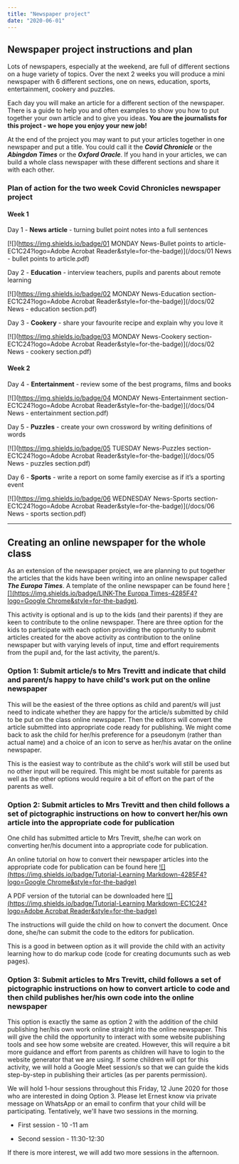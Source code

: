 ```yaml
---
title: "Newspaper project"
date: "2020-06-01"
---
```


## Newspaper project instructions and plan

Lots of newspapers, especially at the weekend, are full of different sections on a huge variety of topics. Over the next 2 weeks you will produce a mini newspaper with 6 different sections, one on news, education, sports, entertainment, cookery and puzzles. 

Each day you will make an article for a different section of the newspaper. There is a guide to help you and often examples to show you how to put together your own article and to give you ideas. **You are the journalists for this project - we hope you enjoy your new job!**

At the end of the project you may want to put your articles together in one newspaper and put a title. You could call it the ***Covid Chronicle*** or the ***Abingdon Times*** or the ***Oxford Oracle***. If you hand in your articles, we can build a whole class newspaper with these different sections and share it with each other.

### Plan of action for the two week Covid Chronicles newspaper project

#### Week 1

Day 1 - **News article** - turning bullet point notes into a full sentences

[![](https://img.shields.io/badge/01 MONDAY News-Bullet points to article-EC1C24?logo=Adobe Acrobat Reader&style=for-the-badge)](/docs/01 News - bullet points to article.pdf)

Day 2 - **Education** - interview teachers, pupils and parents about remote learning

[![](https://img.shields.io/badge/02 MONDAY News-Education section-EC1C24?logo=Adobe Acrobat Reader&style=for-the-badge)](/docs/02 News - education section.pdf)

Day 3 - **Cookery** - share your favourite recipe and explain why you love it

[![](https://img.shields.io/badge/03 MONDAY News-Cookery section-EC1C24?logo=Adobe Acrobat Reader&style=for-the-badge)](/docs/02 News - cookery section.pdf)

#### Week 2

Day 4 - **Entertainment** - review some of the best programs, films and books

[![](https://img.shields.io/badge/04 MONDAY News-Entertainment section-EC1C24?logo=Adobe Acrobat Reader&style=for-the-badge)](/docs/04 News - entertainment section.pdf)

Day 5 - **Puzzles** - create your own crossword by writing definitions of words

[![](https://img.shields.io/badge/05 TUESDAY News-Puzzles section-EC1C24?logo=Adobe Acrobat Reader&style=for-the-badge)](/docs/05 News - puzzles section.pdf)

Day 6 - **Sports** - write a report on some family exercise as if it’s a sporting event

[![](https://img.shields.io/badge/06 WEDNESDAY News-Sports section-EC1C24?logo=Adobe Acrobat Reader&style=for-the-badge)](/docs/06 News - sports section.pdf)

<hr>

## Creating an online newspaper for the whole class

As an extension of the newspaper project, we are planning to put together the articles that the kids have been writing into an online newspaper called ***The Europa Times***. A template of the online newspaper can be found here [![](https://img.shields.io/badge/LINK-The Europa Times-4285F4?logo=Google Chrome&style=for-the-badge)](https://news.europa-ee.org.uk).

This activity is optional and is up to the kids (and their parents) if they are keen to contribute to the online newspaper. There are three option for the kids to participate with each option providing the opportunity to submit articles created for the above activity as contribution to the online newspaper but with varying levels of input, time and effort requirements from the pupil and, for the last activity, the parent/s.

### Option 1: Submit article/s to Mrs Trevitt and indicate that child and parent/s happy to have child's work put on the online newspaper

This will be the easiest of the three options as child and parent/s will just need to indicate whether they are happy for the article/s submitted by child to be put on the class online newspaper. Then the editors will convert the article submitted into appropriate code ready for publishing. We might come back to ask the child for her/his preference for a pseudonym (rather than actual name) and a choice of an icon to serve as her/his avatar on the online newspaper.

This is the easiest way to contribute as the child's work will still be used but no other input will be required. This might be most suitable for parents as well as the other options would require a bit of effort on the part of the parents as well.

### Option 2: Submit articles to Mrs Trevitt and then child follows a set of pictographic instructions on how to convert her/his own article into the appropriate code for publication

One child has submitted article to Mrs Trevitt, she/he can work on converting her/his document into a appropriate code for publication. 

An online tutorial on how to convert their newspaper articles into the appropriate code for publication can be found here [![](https://img.shields.io/badge/Tutorial-Learning Markdown-4285F4?logo=Google Chrome&style=for-the-badge)](https://tutorials.europa-ee.org.uk/learningMarkdown)

A PDF version of the tutorial can be downloaded here [![](https://img.shields.io/badge/Tutorial-Learning Markdown-EC1C24?logo=Adobe Acrobat Reader&style=for-the-badge)](https://tutorials.euroap-ee.org.uk/learningMarkdown.pdf)

The instructions will guide the child on how to convert the document. Once done, she/he can submit the code to the editors for publication.

This is a good in between option as it will provide the child with an activity learning how to do markup code (code for creating documunts such as web pages).

### Option 3: Submit articles to Mrs Trevitt, child follows a set of pictographic instructions on how to convert article to code and then child publishes her/his own code into the online newspaper

This option is exactly the same as option 2 with the addition of the child publishing her/his own work online straight into the online newspaper. This will give the child the opportunity to interact with some website publishing tools and see how some website are created. However, this will require a bit more guidance and effort from parents as children will have to login to the website generator that we are using. If some children will opt for this activity, we will hold a Google Meet session/s so that we can guide the kids step-by-step in publishing their articles (as per parents permission).

We will hold 1-hour sessions throughout this Friday, 12 June 2020 for those who are interested in doing Option 3. Please let Ernest know via private message on WhatsApp or an email to confirm that your child will be participating. Tentatively, we'll have two sessions in the morning.

* First session - 10 -11 am

* Second session - 11:30-12:30

If there is more interest, we will add two more sessions in the afternoon.

<br>
<br>

